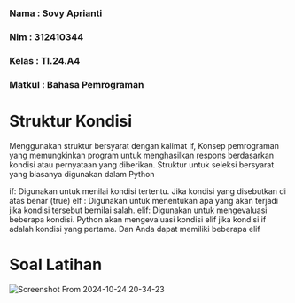 ### Nama : Sovy Aprianti
### Nim : 312410344
### Kelas : TI.24.A4
### Matkul : Bahasa Pemrograman

# Struktur Kondisi


Menggunakan struktur bersyarat dengan kalimat if, Konsep pemrograman yang memungkinkan program untuk menghasilkan respons berdasarkan kondisi atau pernyataan yang diberikan. Struktur untuk seleksi bersyarat yang biasanya digunakan dalam Python

if: Digunakan untuk menilai kondisi tertentu. Jika kondisi yang disebutkan di atas benar (true)
elf : Digunakan untuk menentukan apa yang akan terjadi jika kondisi tersebut bernilai salah.
elif: Digunakan untuk mengevaluasi beberapa kondisi. Python akan mengevaluasi kondisi elif jika kondisi if adalah kondisi yang pertama. Dan Anda dapat memiliki beberapa elif

# Soal Latihan

![Screenshot From 2024-10-24 20-34-23](https://github.com/user-attachments/assets/eb5e67d9-1744-45a6-b247-8375d395d2fd)


